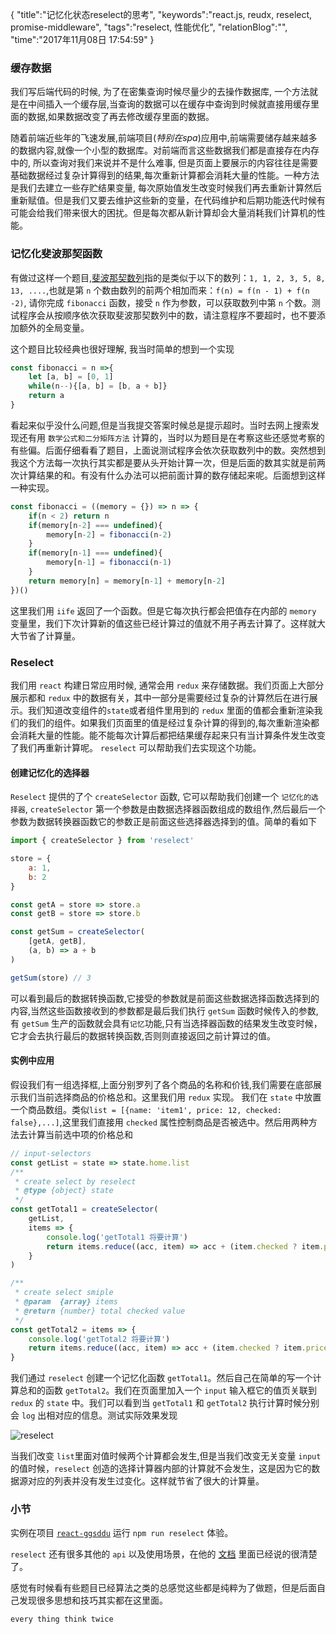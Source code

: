 {
"title":"记忆化状态reselect的思考",
"keywords":"react.js, reudx, reselect, promise-middleware",
"tags":"reselect, 性能优化",
"relationBlog":"",
"time":"2017年11月08日 17:54:59"
}

### 缓存数据

我们写后端代码的时候, 为了在密集查询时候尽量少的去操作数据库, 一个方法就是在中间插入一个缓存层,当查询的数据可以在缓存中查询到时候就直接用缓存里面的数据,如果数据改变了再去修改缓存里面的数据。

随着前端近些年的飞速发展,前端项目(*特别在spa*)应用中,前端需要储存越来越多的数据内容,就像一个小型的数据库。对前端而言这些数据我们都是直接存在内存中的, 所以查询对我们来说并不是什么难事, 但是页面上要展示的内容往往是需要基础数据经过复杂计算得到的结果,每次重新计算都会消耗大量的性能。一种方法是我们去建立一些存贮结果变量, 每次原始值发生改变时候我们再去重新计算然后重新赋值。但是我们又要去维护这些新的变量，在代码维护和后期功能迭代时候有可能会给我们带来很大的困扰。但是每次都从新计算却会大量消耗我们计算机的性能。

### 记忆化斐波那契函数

有做过这样一个题目,[斐波那契数列](https://scriptoj.com/problems/102)指的是类似于以下的数列：`1, 1, 2, 3, 5, 8, 13, ....`,也就是第 `n` 个数由数列的前两个相加而来：`f(n) = f(n - 1) + f(n -2)`, 请你完成 `fibonacci` 函数，接受 `n` 作为参数，可以获取数列中第 `n` 个数。测试程序会从按顺序依次获取斐波那契数列中的数，请注意程序不要超时，也不要添加额外的全局变量。

这个题目比较经典也很好理解, 我当时简单的想到一个实现

```javascript
const fibonacci = n =>{
	let [a, b] = [0, 1]
	while(n--){[a, b] = [b, a + b]}
	return a
}
```

看起来似乎没什么问题,但是当我提交答案时候总是提示超时。当时去网上搜索发现还有用 `数学公式和二分矩阵方法` 计算的，当时以为题目是在考察这些还感觉考察的有些偏。后面仔细看看了题目，上面说测试程序会依次获取数列中的数。突然想到我这个方法每一次执行其实都是要从头开始计算一次，但是后面的数其实就是前两次计算结果的和。有没有什么办法可以把前面计算的数存储起来呢。后面想到这样一种实现。

```javascript
const fibonacci = ((memory = {}) => n => {
	if(n < 2) return n
	if(memory[n-2] === undefined){
		memory[n-2] = fibonacci(n-2)
	}
	if(memory[n-1] === undefined){
		memory[n-1] = fibonacci(n-1)
	}
	return memory[n] = memory[n-1] + memory[n-2]
})()
```

这里我们用 `iife` 返回了一个函数。但是它每次执行都会把值存在内部的 `memory` 变量里，我们下次计算新的值这些已经计算过的值就不用子再去计算了。这样就大大节省了计算量。

### Reselect

我们用 `react` 构建日常应用时候, 通常会用 `redux` 来存储数据。我们页面上大部分展示都和 `redux` 中的数据有关，其中一部分是需要经过复杂的计算然后在进行展示。我们知道改变组件的`state`或者组件里用到的 `redux` 里面的值都会重新渲染我们的我们的组件。如果我们页面里的值是经过复杂计算的得到的,每次重新渲染都会消耗大量的性能。能不能每次计算后都把结果缓存起来只有当计算条件发生改变了我们再重新计算呢。 `reselect` 可以帮助我们去实现这个功能。

#### 创建记忆化的选择器

`Reselect` 提供的了个 `createSelector` 函数, 它可以帮助我们创建一个 `记忆化的选择器`, `createSelector` 第一个参数是由数据选择器函数组成的数组作,然后最后一个参数为数据转换器函数它的参数正是前面这些选择器选择到的值。简单的看如下

```javascript
import { createSelector } from 'reselect'

store = {
	a: 1,
	b: 2
}

const getA = store => store.a
const getB = store => store.b

const getSum = createSelector(
	[getA, getB],
	(a, b) => a + b
)

getSum(store) // 3
```
可以看到最后的数据转换函数,它接受的参数就是前面这些数据选择函数选择到的内容,当然这些函数接收到的参数都是最后我们执行 `getSum` 函数时候传入的参数, 有 `getSum` 生产的函数就会具有`记忆`功能,只有当选择器函数的结果发生改变时候，它才会去执行最后的数据转换函数,否则则直接返回之前计算过的值。

#### 实例中应用

假设我们有一组选择框,上面分别罗列了各个商品的名称和价钱,我们需要在底部展示我们当前选择商品的价格总和。这里我们用 `redux` 实现。
我们在 `state` 中放置一个商品数组。类似`list = [{name: 'item1', price: 12, checked: false},...]`,这里我们直接用 `checked` 属性控制商品是否被选中。然后用两种方法去计算当前选中项的价格总和

```javascript
// input-selectors
const getList = state => state.home.list
/**
 * create select by reselect
 * @type {object} state
 */
const getTotal1 = createSelector(
	getList,
	items => {
		console.log('getTotal1 将要计算')
		return items.reduce((acc, item) => acc + (item.checked ? item.price : 0), 0)
	}
)

/**
 * create select smiple
 * @param  {array} items
 * @return {number} total checked value
 */
const getTotal2 = items => {
	console.log('getTotal2 将要计算')
	return items.reduce((acc, item) => acc + (item.checked ? item.price : 0), 0)
}
```

我们通过 `reselect` 创建一个记忆化函数 `getTotal1`。然后自己在简单的写一个计算总和的函数 `getTotal2`。我们在页面里加入一个 `input` 输入框它的值页关联到 `redux` 的 `state` 中。我们可以看到当 `getTotal1` 和 `getTotal2` 执行计算时候分别会 `log` 出相对应的信息。测试实际效果发现


![reselect](http://hazyzh.oss-cn-shenzhen.aliyuncs.com/imgs/redux/reselect.gif)

当我们改变 `list`里面对值时候两个计算都会发生,但是当我们改变无关变量 `input` 的值时候，`reselect` 创造的选择计算器内部的计算就不会发生，这是因为它的数据源对应的列表并没有发生过变化。这样就节省了很大的计算量。

### 小节

实例在项目 [`react-ggsddu`](https://github.com/Hazyzh/reacts-ggsddu) 运行 `npm run reselect` 体验。

`reselect` 还有很多其他的 `api` 以及使用场景，在他的 [文档](https://github.com/reactjs/reselect) 里面已经说的很清楚了。

感觉有时候看有些题目已经算法之类的总感觉这些都是纯粹为了做题，但是后面自己发现很多思想和技巧其实都在这里面。

`every thing think twice`
